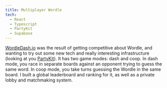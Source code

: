 ```yaml
---
title: Multiplayer Wordle
tech:
  - React
  - Typescript
  - PartyKit
  - Supabase
---
```


[WordleDash.io](https://wordledash.io) was the result of getting competitive about Wordle, and wanting to try out some new tech and really interesting infrastructure (looking at you [PartyKit](https://partykit.io)). It has two game modes: dash and coop. In dash mode, you race in separate boards against an opponent trying to guess the same word. In coop mode, you take turns guessing the Wordle in the same board. I built a global leaderboard and ranking for it, as well as a private lobby and matchmaking system.
